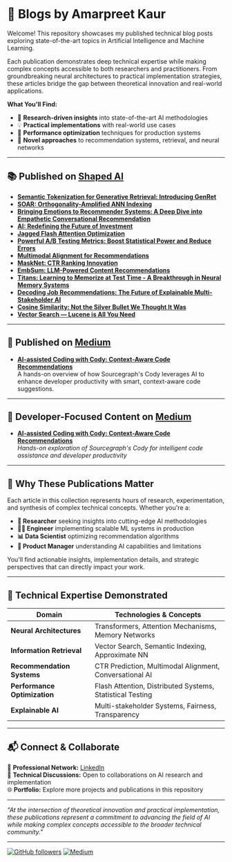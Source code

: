 
# 📝 Blogs by Amarpreet Kaur

Welcome! This repository showcases my published technical blog posts exploring state-of-the-art topics in Artificial Intelligence and Machine Learning.

Each publication demonstrates deep technical expertise while making complex concepts accessible to both researchers and practitioners. From groundbreaking neural architectures to practical implementation strategies, these articles bridge the gap between theoretical innovation and real-world applications.

**What You'll Find:**
- 🔬 **Research-driven insights** into state-of-the-art AI methodologies
- 💡 **Practical implementations** with real-world use cases
- 🎯 **Performance optimization** techniques for production systems
- 🧠 **Novel approaches** to recommendation systems, retrieval, and neural networks

---

## 📚 Published on [Shaped AI](https://www.shaped.ai/blog)

- [**Semantic Tokenization for Generative Retrieval: Introducing GenRet**](https://www.shaped.ai/blog/semantic-tokenization-for-generative-retrieval-introducing-genret)  
- [**SOAR: Orthogonality-Amplified ANN Indexing**](https://www.shaped.ai/blog/soar-orthogonality-amplified-ann-indexing)  
- [**Bringing Emotions to Recommender Systems: A Deep Dive into Empathetic Conversational Recommendation**](https://www.shaped.ai/blog/bringing-emotions-to-recommender-systems-a-deep-dive-into-empathetic-conversational-recommendation)  
- [**AI: Redefining the Future of Investment**](https://www.shaped.ai/blog/ai-redefining-the-future-of-investment)  
- [**Jagged Flash Attention Optimization**](https://www.shaped.ai/blog/jagged-flash-attention-optimization)  
- [**Powerful A/B Testing Metrics: Boost Statistical Power and Reduce Errors**](https://www.shaped.ai/blog/powerful-a-b-testing-metrics-boost-statistical-power-and-reduce-errors)  
- [**Multimodal Alignment for Recommendations**](https://www.shaped.ai/blog/multimodal-alignment-for-recommendations)  
- [**MaskNet: CTR Ranking Innovation**](https://www.shaped.ai/blog/masknet-ctr-ranking-innovation)  
- [**EmbSum: LLM-Powered Content Recommendations**](https://www.shaped.ai/blog/embsum-llm-powered-content-recommendations)  
- [**Titans: Learning to Memorize at Test Time - A Breakthrough in Neural Memory Systems**](https://www.shaped.ai/blog/titans-learning-to-memorize-at-test-time-a-breakthrough-in-neural-memory-systems)  
- [**Decoding Job Recommendations: The Future of Explainable Multi-Stakeholder AI**](https://www.shaped.ai/blog/decoding-job-recommendations-the-future-of-explainable-multi-stakeholder-ai)  
- [**Cosine Similarity: Not the Silver Bullet We Thought It Was**](https://www.shaped.ai/blog/cosine-similarity-not-the-silver-bullet-we-thought-it-was)  
- [**Vector Search — Lucene is All You Need**](https://www.shaped.ai/blog/vector-search-lucene-is-all-you-need)  


---

## 🧠 Published on [Medium](https://medium.com/@gurmkauramarpreet)

- [**AI-assisted Coding with Cody: Context-Aware Code Recommendations**](https://medium.com/@gurmkauramarpreet/ai-assisted-coding-with-cody-context-aware-code-recommendations-604799c7a021)  
  A hands-on overview of how Sourcegraph's Cody leverages AI to enhance developer productivity with smart, context-aware code suggestions.

---

## 🔧 Developer-Focused Content on [Medium](https://medium.com/@gurmkauramarpreet)

- [**AI-assisted Coding with Cody: Context-Aware Code Recommendations**](https://medium.com/@gurmkauramarpreet/ai-assisted-coding-with-cody-context-aware-code-recommendations-604799c7a021)  
  *Hands-on exploration of Sourcegraph's Cody for intelligent code assistance and developer productivity*

---

## 🌟 Why These Publications Matter

Each article in this collection represents hours of research, experimentation, and synthesis of complex technical concepts. Whether you're a:

- **🔬 Researcher** seeking insights into cutting-edge AI methodologies
- **👨‍💻 Engineer** implementing scalable ML systems in production
- **📊 Data Scientist** optimizing recommendation algorithms
- **🎯 Product Manager** understanding AI capabilities and limitations

You'll find actionable insights, implementation details, and strategic perspectives that can directly impact your work.

---

## 🚀 Technical Expertise Demonstrated

| Domain | Technologies & Concepts |
|--------|------------------------|
| **Neural Architectures** | Transformers, Attention Mechanisms, Memory Networks |
| **Information Retrieval** | Vector Search, Semantic Indexing, Approximate NN |
| **Recommendation Systems** | CTR Prediction, Multimodal Alignment, Conversational AI |
| **Performance Optimization** | Flash Attention, Distributed Systems, Statistical Testing |
| **Explainable AI** | Multi-stakeholder Systems, Fairness, Transparency |

---

## 📬 Connect & Collaborate

🔗 **Professional Network:** [LinkedIn](https://www.linkedin.com/in/amarpreet-kaur-gurm-5b558766/)  
📧 **Technical Discussions:** Open to collaborations on AI research and implementation  
🌐 **Portfolio:** Explore more projects and publications in this repository  

---

*"At the intersection of theoretical innovation and practical implementation, these publications represent a commitment to advancing the field of AI while making complex concepts accessible to the broader technical community."*

---

[![GitHub followers](https://img.shields.io/github/followers/amarpreetkaur?style=social)](https://github.com/amarpreetkaur)
[![Medium](https://img.shields.io/badge/Medium-Follow-black?style=social&logo=medium)](https://medium.com/@gurmkauramarpreet)
